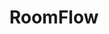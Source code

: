 ---
title: "RoomFlow"
description: "Helps students find the ideal studying environment."
type: "project"
github: "https://github.com/RoomFlow"
technologies: 
  - ReactJS
  - Golang
  - Arduino
  - Firebase
  - AWS
  - Docker
tags:
  - capstone
  - group
projectLogo: "logo.svg"
---